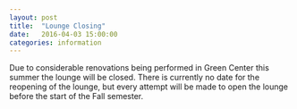 ```yaml
---
layout: post
title:  "Lounge Closing"
date:   2016-04-03 15:00:00
categories: information
---
```

Due to considerable renovations being performed in Green Center this summer the lounge will be closed.  There is currently no date for the reopening of the lounge, but every attempt will be made to open the lounge before the start of the Fall semester.
